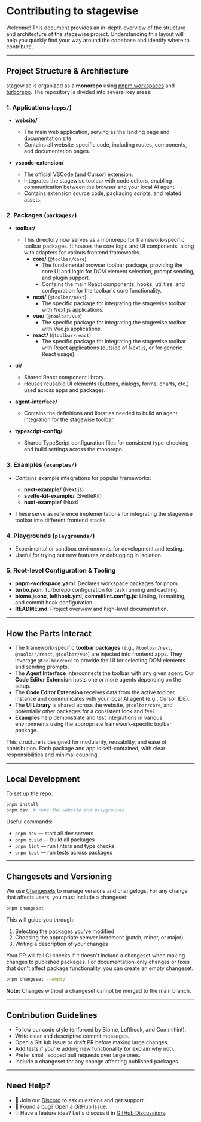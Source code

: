 # Contributing to stagewise

Welcome! This document provides an in-depth overview of the structure and architecture of the stagewise project. Understanding this layout will help you quickly find your way around the codebase and identify where to contribute.

---

## Project Structure & Architecture

stagewise is organized as a **monorepo** using [pnpm workspaces](https://pnpm.io/workspaces) and [turborepo](https://turbo.build/). The repository is divided into several key areas:

### 1. Applications (`apps/`)

* **website/**

  * The main web application, serving as the landing page and documentation site.
  * Contains all website-specific code, including routes, components, and documentation pages.
* **vscode-extension/**

  * The official VSCode (and Cursor) extension.
  * Integrates the stagewise toolbar with code editors, enabling communication between the browser and your local AI agent.
  * Contains extension source code, packaging scripts, and related assets.

### 2. Packages (`packages/`)

* **toolbar/**

  * This directory now serves as a monorepo for framework-specific toolbar packages. It houses the core logic and UI components, along with adapters for various frontend frameworks.
    * **core/** (`@toolbar/core`)
        * The fundamental browser toolbar package, providing the core UI and logic for DOM element selection, prompt sending, and plugin support.
        * Contains the main React components, hooks, utilities, and configuration for the toolbar's core functionality.
    * **next/** (`@toolbar/next`)
        * The specific package for integrating the stagewise toolbar with Next.js applications.
    * **vue/** (`@toolbar/vue`)
        * The specific package for integrating the stagewise toolbar with Vue.js applications.
    * **react/** (`@toolbar/react`)
        * The specific package for integrating the stagewise toolbar with React applications (outside of Next.js, or for generic React usage).
* **ui/**

  * Shared React component library.
  * Houses reusable UI elements (buttons, dialogs, forms, charts, etc.) used across apps and packages.
* **agent-interface/**

  * Contains the definitions and libraries needed to build an agent integration for the stagewise toolbar
* **typescript-config/**

  * Shared TypeScript configuration files for consistent type-checking and build settings across the monorepo.

### 3. Examples (`examples/`)

* Contains example integrations for popular frameworks:

  * **next-example/** (Next.js)
  * **svelte-kit-example/** (SvelteKit)
  * **nuxt-example/** (Nuxt)
* These serve as reference implementations for integrating the stagewise toolbar into different frontend stacks.

### 4. Playgrounds (`playgrounds/`)

* Experimental or sandbox environments for development and testing.
* Useful for trying out new features or debugging in isolation.

### 5. Root-level Configuration & Tooling

* **pnpm-workspace.yaml**: Declares workspace packages for pnpm.
* **turbo.json**: Turborepo configuration for task running and caching.
* **biome.jsonc**, **lefthook.yml**, **commitlint.config.js**: Linting, formatting, and commit hook configuration.
* **README.md**: Project overview and high-level documentation.

---

## How the Parts Interact

* The framework-specific **toolbar packages** (e.g., `@toolbar/next`, `@toolbar/react`, `@toolbar/vue`) are injected into frontend apps. They leverage `@toolbar/core` to provide the UI for selecting DOM elements and sending prompts.
* The **Agent Interface** interconnects the toolbar with any given agent. Our **Code Editor Extension** hosts one or more agents depending on the setup.
* The **Code Editor Extension** receives data from the active toolbar instance and communicates with your local AI agent (e.g., Cursor IDE).
* The **UI Library** is shared across the website, `@toolbar/core`, and potentially other packages for a consistent look and feel.
* **Examples** help demonstrate and test integrations in various environments using the appropriate framework-specific toolbar package.

This structure is designed for modularity, reusability, and ease of contribution. Each package and app is self-contained, with clear responsibilities and minimal coupling.

---

## Local Development

To set up the repo:

```bash
pnpm install
pnpm dev  # runs the website and playgrounds
```

Useful commands:

* `pnpm dev` — start all dev servers
* `pnpm build` — build all packages
* `pnpm lint` — run linters and type checks
* `pnpm test` — run tests across packages

---

## Changesets and Versioning

We use [Changesets](https://github.com/changesets/changesets) to manage versions and changelogs. For any change that affects users, you must include a changeset:

```bash
pnpm changeset
```

This will guide you through:
1. Selecting the packages you've modified
2. Choosing the appropriate semver increment (patch, minor, or major)
3. Writing a description of your changes

Your PR will fail CI checks if it doesn't include a changeset when making changes to published packages. For documentation-only changes or fixes that don't affect package functionality, you can create an empty changeset:

```bash
pnpm changeset --empty
```

**Note:** Changes without a changeset cannot be merged to the main branch.

---

## Contribution Guidelines

* Follow our code style (enforced by Biome, Lefthook, and Commitlint).
* Write clear and descriptive commit messages.
* Open a GitHub issue or draft PR before making large changes.
* Add tests if you're adding new functionality (or explain why not).
* Prefer small, scoped pull requests over large ones.
* Include a changeset for any change affecting published packages.

---

## Need Help?

* 💬 Join our [Discord](https://discord.gg/gkdGsDYaKA) to ask questions and get support.
* 🐛 Found a bug? Open a [GitHub Issue](https://github.com/stagewise-io/stagewise/issues).
* 💡 Have a feature idea? Let's discuss it in [GitHub Discussions](#).
